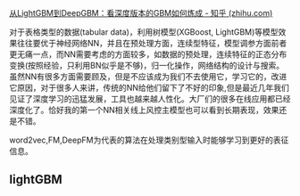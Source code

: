  [从LightGBM到DeepGBM：看深度版本的GBM如何炼成 - 知乎 (zhihu.com)](https://zhuanlan.zhihu.com/p/137954369) 

 对于表格类型的数据(tabular data)，利用树模型(XGBoost, LightGBM)等模型效果往往要优于神经网络NN，并且在预处理方面，连续型特征，模型调参方面前者更无痛一点，而NN需要考虑的方面较多，如数据的预处理，连续特征的正态分布变换(按照经验，只利用BN似乎是不够)，归一化操作，网络结构的设计与搜索。虽然NN有很多方面需要顾及，但是不应该成为我们不去使用它，学习它的，改进它原因，对于很多人来讲，传统的NN给他们留下了不好的印象,但是最近几年我们见证了深度学习的迅猛发展，工具也越来越人性化。大厂们的很多在线应用都已经深度化了。恰好我的第一个NN相关线上风控主模型也可以看到长期表现，效果还是不错。 

 word2vec,FM,DeepFM为代表的算法在处理类别型输入时能够学习到更好的表征信息。 



## lightGBM

